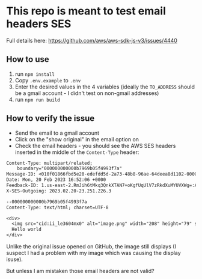 # This repo is meant to test email headers SES

Full details here: https://github.com/aws/aws-sdk-js-v3/issues/4440

## How to use

1. run `npm install`
2. Copy `.env.example` to `.env`
3. Enter the desired values in the 4 variables (ideally the `TO_ADDRESS` should be a gmail account - I didn't test on non-gmail addresses)
4. run `npm run build`

## How to verify the issue

- Send the email to a gmail account
- Click on the "show original" in the email option on
- Check the email headers - you should see the AWS SES headers inserted in the middle of the `Content-Type` header:

```txt
Content-Type: multipart/related;
    boundary="000000000000b7969b05f4993f7a"
Message-ID: <010f01866fbd5e20-edefdd5d-2a73-48b8-96ae-64deea8d1102-000000@us-east-2.amazonses.com>
Date: Mon, 20 Feb 2023 16:52:06 +0000
Feedback-ID: 1.us-east-2.RmJih6tMkq3QnkXTAN7+oKgfUqUlV7zRkdXuMYUVXWg=:AmazonSES
X-SES-Outgoing: 2023.02.20-23.251.226.3

--000000000000b7969b05f4993f7a
Content-Type: text/html; charset=UTF-8

<div>
  <img src="cid:ii_le3604mx0" alt="image.png" width="208" height="79" style="margin-right: 0px" />
  Hello world
</div>
```

Unlike the original issue opened on GitHub, the image still displays (I suspect I had a problem with my image which was causing the display isuse).

But unless I am mistaken those email headers are not valid?
